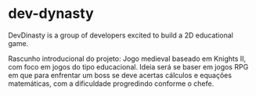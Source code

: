 # dev-dynasty

DevDinasty is a group of developers excited to build a 2D educational game.

Rascunho introducional do projeto: 
  Jogo medieval baseado em Knights II, com foco em jogos do tipo educacional. Ideia será se baser em jogos RPG em que para enfrentar um boss se deve acertas cálculos e equações     matemáticas, com a dificuldade progredindo conforme o chefe.
